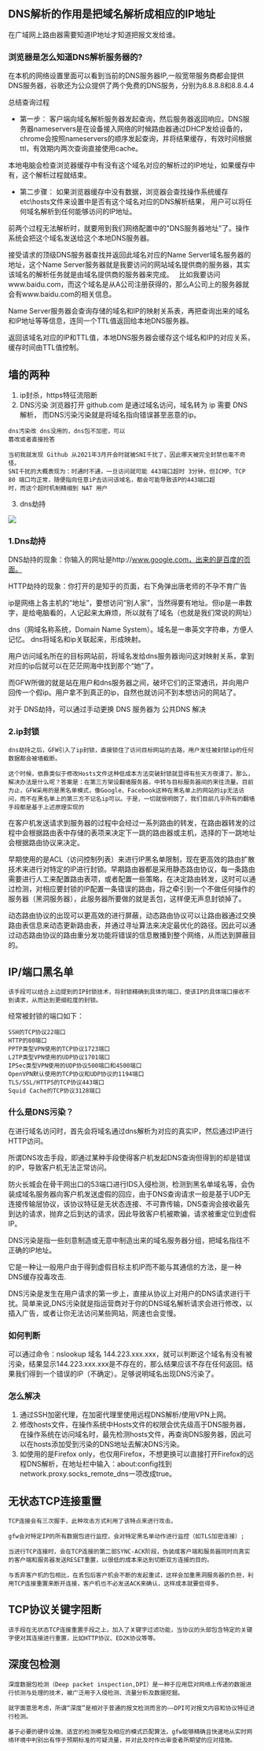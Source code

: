 ## DNS解析的作用是把域名解析成相应的IP地址
在广域网上路由器需要知道IP地址才知道把报文发给谁。

### 浏览器是怎么知道DNS解析服务器的?
在本机的网络设置里面可以看到当前的DNS服务器IP,一般宽带服务商都会提供DNS服务器，谷歌还为公众提供了两个免费的DNS服务，分别为8.8.8.8和8.8.4.4

总结查询过程
* 第一步：
客户端向域名解析服务器发起查询，然后服务器返回响应。DNS服务器nameservers是在设备接入网络的时候路由器通过DHCP发给设备的，chrome会按照nameservers的顺序发起查询，并将结果缓存，有效时间根据ttl，有效期内两次查询直接使用cache。

本地电脑会检查浏览器缓存中有没有这个域名对应的解析过的IP地址，如果缓存中有，这个解析过程就结束。

* 第二步骤：
如果浏览器缓存中没有数据，浏览器会查找操作系统缓存etc\hosts文件来设置中是否有这个域名对应的DNS解析结果，
用户可以将任何域名解析到任何能够访问的IP地址。

前两个过程无法解析时，就要用到我们网络配置中的"DNS服务器地址"了。操作系统会把这个域名发送给这个本地DNS服务器。

接受请求的顶级DNS服务器查找并返回此域名对应的Name Server域名服务器的地址，这个Name Server服务器就是我要访问的网站域名提供商的服务器，其实该域名的解析任务就是由域名提供商的服务器来完成。   比如我要访问www.baidu.com，而这个域名是从A公司注册获得的，那么A公司上的服务器就会有www.baidu.com的相关信息。

Name Server服务器会查询存储的域名和IP的映射关系表，再把查询出来的域名和IP地址等等信息，连同一个TTL值返回给本地DNS服务器。

返回该域名对应的IP和TTL值，本地DNS服务器会缓存这个域名和IP的对应关系，缓存时间由TTL值控制。


## 墙的两种
1. ip封杀，https特征流阻断
2. DNS污染
浏览器打开 github.com 是通过域名访问，域名转为 ip 需要 DNS 解析，
而DNS污染污染就是将域名指向错误甚至恶意的ip。
```
dns汚染改 dns没用的，dns包不加密，可以
篡改或者直接抢答

当初我就发现 Github 从2021年3月开会时就被SNI千扰了，因此哪天被完全封禁也毫不奇怪。
SNI千扰的大概表现为：时通时不通，一旦访问就可能 443端口超时 3分钟，但ICMP、TCP 80 端口均正常，随便指向任意iP去访问该域名，都会可能导致该P的443端口超
时，而这个超时机制精细到 NAT 用户
```
3. dns劫持


![](./img/Dns劫持-污染.png)

### 1.Dns劫持
DNS劫持的现象：你输入的网址是http://www.google.com，出来的是百度的页面。

HTTP劫持的现象：你打开的是知乎的页面，右下角弹出唐老师的不孕不育广告

ip是网络上各主机的“地址”，要想访问“别人家”，当然得要有地址。但ip是一串数字，是给电脑看的，人记起来太麻烦，所以就有了域名（也就是我们常说的网址）

dns（网域名称系统，Domain Name System）。域名是一串英文字符串，方便人记忆。
dns将域名和ip关联起来，形成映射。

用户访问域名所在的目标网站前，将域名发给dns服务器询问这对映射关系，拿到对应的ip后就可以在茫茫网海中找到那个“她”了。

而GFW所做的就是站在用户和dns服务器之间，破坏它们的正常通讯，并向用户回传一个假ip。用户拿不到真正的ip，自然也就访问不到本想访问的网站了。

对于 DNS劫持，可以通过手动更换 DNS 服务器为 公共DNS 解决

### 2.ip封锁
```
dns劫持之后，GFW引入了ip封锁，直接锁住了访问目标网站的去路，用户发往被封锁ip的任何数据都会被墙截断。

这个时候，依靠类似于修改Hosts文件这种低成本方法突破封锁就显得有些天方夜谭了。那么，解决办法是什么呢？答案是：在第三方架设翻墙服务器，中转与目标服务器间的来往流量。目前为止，GFW采用的是黑名单模式，像Google、Facebook这种在黑名单上的网站的ip无法访问，而不在黑名单上的第三方不记名ip可以。于是，一切就很明朗了，我们目前几乎所有的翻墙手段都是基于上述原理实现的
```

在客户机发送请求到服务器的过程中会经过一系列路由的转发，在路由器转发的过程中会根据路由表中存储的表项来决定下一跳的路由器或主机，选择的下一跳地址会根据路由协议来决定。

早期使用的是ACL（访问控制列表）来进行IP黑名单限制，现在更高效的路由扩散技术来进行对特定的IP进行封锁。早期路由器都是采用静态路由协议，每一条路由需要进行人工来配置路由表项，或者配置一些策略，在决定路由转发，这时可以通过检测，对相应要封锁的IP配置一条错误的路由，将之牵引到一个不做任何操作的服务器（黑洞服务器），此服务器所要做的就是丢包，这样便无声息封锁掉了。

动态路由协议的出现可以更高效的进行屏蔽，动态路由协议可以让路由器通过交换路由表信息来动态更新路由表，并通过寻址算法来决定最优化的路径。因此可以通过动态路由协议的路由重分发功能将错误的信息散播到整个网络，从而达到屏蔽目的。

## IP/端口黑名单
```
该手段可以结合上边提到的IP封锁技术，将封锁精确到具体的端口，使该IP的具体端口接收不到请求，从而达到更细粒度的封锁。
```
经常被封锁的端口如下：
```
SSH的TCP协议22端口
HTTP的80端口
PPTP类型VPN使用的TCP协议1723端口
L2TP类型VPN使用的UDP协议1701端口
IPSec类型VPN使用的UDP协议500端口和4500端口
OpenVPN默认使用的TCP协议和UDP协议的1194端口
TLS/SSL/HTTPS的TCP协议443端口
Squid Cache的TCP协议3128端口
```

### 什么是DNS污染？
在进行域名访问时，首先会将域名通过dns解析为对应的真实IP，然后通过IP进行HTTP访问。

所谓DNS攻击手段，即通过某种手段使得客户机发起DNS查询但得到的却是错误的IP，导致客户机无法正常访问。

防火长城会在骨干网出口的53端口进行IDS入侵检测，检测到黑名单域名等，会伪装成域名服务器向客户机发送虚假的回应，由于DNS查询请求一般是基于UDP无连接传输层协议，该协议特征是无状态连接、不可靠传输，DNS查询会接收最先到达的请求，抛弃之后到达的请求，因此导致客户机被欺骗，请求被重定位到虚假IP。

DNS污染是指一些刻意制造或无意中制造出来的域名服务器分组，把域名指往不正确的IP地址。

它是一种让一般用户由于得到虚假目标主机IP而不能与其通信的方法，是一种DNS缓存投毒攻击.

DNS污染是发生在用户请求的第一步上，直接从协议上对用户的DNS请求进行干扰。简单来说,DNS污染就是指运营商对于你的DNS域名解析请求会进行修改，以插入广告，或者让你无法访问某些网站，网速也会变慢。

### 如何判断
可以通过命令：nslookup 域名 144.223.xxx.xxx，就可以判断这个域名有没有被污染，结果显示144.223.xxx.xxx是不存在的，那么结果应该不存在任何返回。结果我们得到一个错误的IP（不确定）。足够说明域名出现DNS污染了。

### 怎么解决
1. 通过SSH加密代理，在加密代理里使用远程DNS解析/使用VPN上网。
2. 修改hosts文件，在操作系统中Hosts文件的权限会优先级高于DNS服务器，在操作系统在访问域名时，最先检测hosts文件，再查询DNS服务器，因此可以在hosts添加受到污染的DNS地址去解决DNS污染。
3. 如使用的是Firefox only，也仅用Firefox，不想更换可以直接打开Firefox的远程DNS解析，在地址栏中输入：about:config找到network.proxy.socks_remote_dns一项改成true。

## 无状态TCP连接重置
```
TCP连接会有三次握手，此种攻击方式利用了该特点来进行攻击。

gfw会对特定IP的所有数据包进行监控，会对特定黑名单动作进行监控（如TLS加密连接）;

当进行TCP连接时，会在TCP连接的第二部SYNC-ACK阶段，伪装成客户端和服务器同时向真实的客户端和服务器发送RESET重置，以很低的成本来达到切断双方连接的目的。

与丢弃客户机的包相比，在丢包后客户机会不断的发起重试，这样会加重黑洞服务器的负担，利用TCP连接重置来断开连接，客户机也不必发送ACK来确认，这样成本就要低得多。
```

## TCP协议关键字阻断
```
该手段在无状态TCP连接重置手段之上，加入了关键字过滤功能，当协议的头部包含特定的关键字便对其连接进行重置，比如HTTP协议、ED2K协议等等。
```

## 深度包检测
```
深度数据包检测（Deep packet inspection,DPI）是一种于应用层对网络上传递的数据进行侦测与处理的技术，被广泛用于入侵检测、流量分析及数据挖掘。

就字面意思考虑，所谓“深度”是相对于普通的报文检测而言的——DPI可对报文内容和协议特征进行检测。

基于必要的硬件设施、适宜的检测模型及相应的模式匹配算法，gfw能够精确且快速地从实时网络环境中判别出有悖于预期标准的可疑流量，并对此及时作出审查者所期望的应对措施。
```